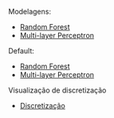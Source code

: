 <p>Modelagens:</p>
<ul> 
    <li><a href = "random_forest_main_correct.py" target = "_blank">Random Forest</a></li>
    <li><a href = "neural_net_correct.py" target = "_blank">Multi-layer Perceptron</a></li>
</ul>
<p>Default:</p>
<ul> 
    <li><a href = "random_forest_default.py" target = "_blank">Random Forest</a></li>
    <li><a href = "nn_default.py" target = "_blank">Multi-layer Perceptron</a></li>
</ul>
<p>Visualização de discretização</p>
<ul>
    <li><a href = "data_visualization.py" target = "_blank">Discretização</a></li>
</ul>